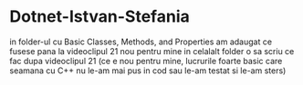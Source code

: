 # Dotnet-Istvan-Stefania
in folder-ul cu Basic Classes, Methods, and Properties am adaugat ce fusese pana la videoclipul 21 nou pentru mine 
in celalalt folder o sa scriu ce fac dupa videoclipul 21 (ce e nou pentru mine, lucrurile foarte basic care seamana cu C++ nu le-am mai pus in cod sau le-am testat si le-am sters)
